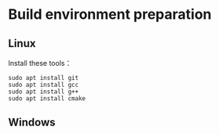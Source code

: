 # Build environment preparation 

## Linux 
Install these tools：
```
sudo apt install git
sudo apt install gcc
sudo apt install g++
sudo apt install cmake
```


## Windows


